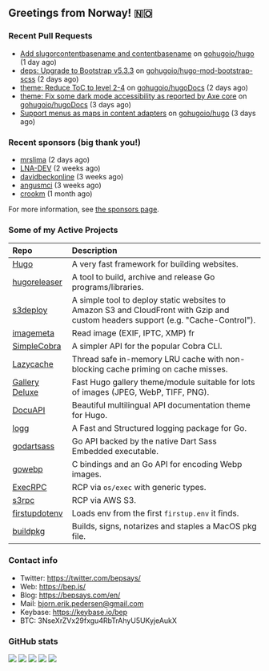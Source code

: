 ## Greetings from Norway! 🇳🇴

### Recent Pull Requests

- [Add slugorcontentbasename and contentbasename](https://github.com/gohugoio/hugo/pull/13402) on [gohugoio/hugo](https://github.com/gohugoio/hugo) (1 day ago)
- [deps: Upgrade to Bootstrap v5.3.3](https://github.com/gohugoio/hugo-mod-bootstrap-scss/pull/19) on [gohugoio/hugo-mod-bootstrap-scss](https://github.com/gohugoio/hugo-mod-bootstrap-scss) (2 days ago)
- [theme: Reduce ToC to level 2-4](https://github.com/gohugoio/hugoDocs/pull/2907) on [gohugoio/hugoDocs](https://github.com/gohugoio/hugoDocs) (2 days ago)
- [theme: Fix some dark mode accessibility as reported by Axe core](https://github.com/gohugoio/hugoDocs/pull/2898) on [gohugoio/hugoDocs](https://github.com/gohugoio/hugoDocs) (3 days ago)
- [Support menus as maps in content adapters](https://github.com/gohugoio/hugo/pull/13392) on [gohugoio/hugo](https://github.com/gohugoio/hugo) (3 days ago)

### Recent sponsors (big thank you!)

- [mrslima](https://github.com/mrslima) (2 days ago)
- [LNA-DEV](https://github.com/LNA-DEV) (2 weeks ago)
- [davidbeckonline](https://github.com/davidbeckonline) (3 weeks ago)
- [angusmci](https://github.com/angusmci) (3 weeks ago)
- [crookm](https://github.com/crookm) (1 month ago)

For more information, see [the sponsors page](https://github.com/sponsors/bep/).

### Some of my Active Projects

| Repo  | Description |
| :---------------------------------------- | :------------------------------------------- |
| [Hugo](https://github.com/gohugoio/hugo)|A very fast framework for building websites. |
| [hugoreleaser](https://github.com/gohugoio/hugoreleaser)| A tool to build, archive and release Go programs/libraries.  |
| [s3deploy](https://github.com/bep/s3deploy)| A simple tool to deploy static websites to Amazon S3 and CloudFront with Gzip and custom headers support (e.g. "Cache-Control").|
| [imagemeta](https://github.com/bep/imagemeta)| Read image (EXIF, IPTC, XMP) fr|
| [SimpleCobra](https://github.com/bep/simplecobra)|A simpler API for the popular Cobra CLI.|
| [Lazycache](https://github.com/bep/lazycache)| Thread safe in-memory LRU cache with non-blocking cache priming on cache misses.  |
| [Gallery Deluxe](https://github.com/bep/gallerydeluxe)|Fast Hugo gallery theme/module suitable for lots of images (JPEG, WebP, TIFF, PNG).|
| [DocuAPI](https://github.com/bep/docuapi)| Beautiful multilingual API documentation theme for Hugo.  |
| [logg](https://github.com/bep/logg)| A Fast and Structured logging package for Go.  |
| [godartsass](https://github.com/bep/godartsass)| Go API backed by the native Dart Sass Embedded executable. |
| [gowebp](https://github.com/bep/gowebp)|C bindings and an Go API for encoding Webp images. |
| [ExecRPC](https://github.com/bep/execrpc)|RCP via `os/exec` with generic types.  |
| [s3rpc](https://github.com/bep/s3rpc)|RCP via AWS S3.|
| [firstupdotenv](https://github.com/bep/firstupdotenv)|Loads env from the first `firstup.env` it finds. |
| [buildpkg](https://github.com/bep/buildpkg)| Builds, signs, notarizes and staples a MacOS pkg file. |

### Contact info
- Twitter: https://twitter.com/bepsays/
- Web: https://bep.is/
- Blog: https://bepsays.com/en/
- Mail: bjorn.erik.pedersen@gmail.com
- Keybase: https://keybase.io/bep
- BTC: 3NseXrZVx29fxgu4RbTrAhyU5UKyjeAukX


### GitHub stats

![](https://github-profile-summary-cards.vercel.app/api/cards/profile-details?username=bep&theme=github)
![](https://github-profile-summary-cards.vercel.app/api/cards/repos-per-language?username=bep&theme=github)
![](https://github-profile-summary-cards.vercel.app/api/cards/most-commit-language?username=bep&theme=github)
![](https://github-profile-summary-cards.vercel.app/api/cards/stats?username=bep&theme=github)
![](https://github-profile-summary-cards.vercel.app/api/cards/productive-time?username=bep&theme=github)
